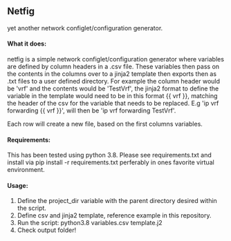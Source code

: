 ## Netfig

yet another network configlet/configuration generator.

#### What it does:
netfig is a simple network configlet/configuration generator where variables are defined by column headers in a .csv file. These variables then pass on the contents in the columns over to a jinja2 template then exports then as .txt files to a user defined directory. For example the column header would be 'vrf' and the contents would be 'TestVrf', the jinja2 format to define the variable in the template would need to be in this format {{ vrf }}, matching the header of the csv for the variable that needs to be replaced. E.g 'ip vrf forwarding {{ vrf }}', will then be 'ip vrf forwarding TestVrf'.

Each row will create a new file, based on the first columns variables. 

#### Requirements:
This has been tested using python 3.8.
Please see requirements.txt and install via pip install -r requirements.txt perferably in ones favorite virtual environment.

#### Usage:

 1. Define the project_dir variable with the parent directory desired within the script.
 2. Define csv and jinja2 template, reference example in this repository.
 3. Run the script: python3.8 variables.csv template.j2
 4. Check output folder!


